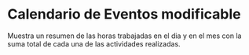 # Calendario de Eventos modificable
Muestra un resumen de las horas trabajadas en el dia y en el mes con la suma total de cada una de las actividades realizadas.

